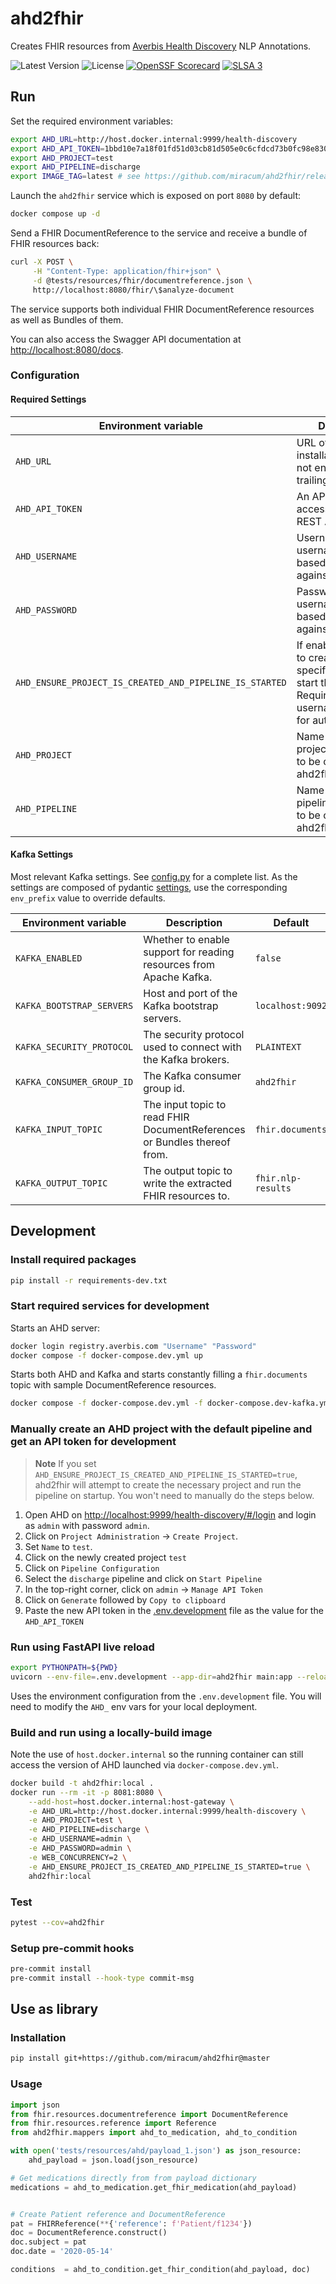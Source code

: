 # ahd2fhir

Creates FHIR resources from [Averbis Health Discovery](https://averbis.com/health-discovery/) NLP Annotations.

![Latest Version](https://img.shields.io/github/v/release/miracum/ahd2fhir)
![License](https://img.shields.io/github/license/miracum/ahd2fhir)
[![OpenSSF Scorecard](https://api.securityscorecards.dev/projects/github.com/miracum/ahd2fhir/badge)](https://api.securityscorecards.dev/projects/github.com/miracum/ahd2fhir)
[![SLSA 3](https://slsa.dev/images/gh-badge-level3.svg)](https://slsa.dev)

## Run

Set the required environment variables:

```sh
export AHD_URL=http://host.docker.internal:9999/health-discovery
export AHD_API_TOKEN=1bbd10e7a18f01fd51d03cb81d505e0c6cfdcd73b0fc98e8300592afa4a90148
export AHD_PROJECT=test
export AHD_PIPELINE=discharge
export IMAGE_TAG=latest # see https://github.com/miracum/ahd2fhir/releases for immutable tags
```

Launch the `ahd2fhir` service which is exposed on port `8080` by default:

```sh
docker compose up -d
```

Send a FHIR DocumentReference to the service and receive a bundle of FHIR resources back:

```sh
curl -X POST \
     -H "Content-Type: application/fhir+json" \
     -d @tests/resources/fhir/documentreference.json \
     http://localhost:8080/fhir/\$analyze-document
```

The service supports both individual FHIR DocumentReference resources as well as Bundles of them.

You can also access the Swagger API documentation at <http://localhost:8080/docs>.

### Configuration

#### Required Settings

| Environment variable                                    | Description                                                                                                                 | Default |
| ------------------------------------------------------- | --------------------------------------------------------------------------------------------------------------------------- | ------- |
| `AHD_URL`                                               | URL of the AHD installation. Should not end with a trailing '/'.                                                            | `""`    |
| `AHD_API_TOKEN`                                         | An API token to access the AHD REST API.                                                                                    | `""`    |
| `AHD_USERNAME`                                          | Username for username+password based authentication against the API                                                         | `""`    |
| `AHD_PASSWORD`                                          | Password for username+password based authentication against the API                                                         | `""`    |
| `AHD_ENSURE_PROJECT_IS_CREATED_AND_PIPELINE_IS_STARTED` | If enabled, attempt to create the specified project and start the pipeline. Requires the use of username+password for auth. | `false` |
| `AHD_PROJECT`                                           | Name of the AHD project. This needs to be created before ahd2fhir is started.                                               | `""`    |
| `AHD_PIPELINE`                                          | Name of the AHD pipeline. This needs to be created before ahd2fhir is started.                                              | `""`    |

#### Kafka Settings

Most relevant Kafka settings. See [config.py](ahd2fhir/config.py) for a complete list.
As the settings are composed of pydantic [settings](https://pydantic-docs.helpmanual.io/usage/settings/),
use the corresponding `env_prefix` value to override defaults.

| Environment variable      | Description                                                              | Default            |
| ------------------------- | ------------------------------------------------------------------------ | ------------------ |
| `KAFKA_ENABLED`           | Whether to enable support for reading resources from Apache Kafka.       | `false`            |
| `KAFKA_BOOTSTRAP_SERVERS` | Host and port of the Kafka bootstrap servers.                            | `localhost:9092`   |
| `KAFKA_SECURITY_PROTOCOL` | The security protocol used to connect with the Kafka brokers.            | `PLAINTEXT`        |
| `KAFKA_CONSUMER_GROUP_ID` | The Kafka consumer group id.                                             | `ahd2fhir`         |
| `KAFKA_INPUT_TOPIC`       | The input topic to read FHIR DocumentReferences or Bundles thereof from. | `fhir.documents`   |
| `KAFKA_OUTPUT_TOPIC`      | The output topic to write the extracted FHIR resources to.               | `fhir.nlp-results` |

## Development

### Install required packages

```sh
pip install -r requirements-dev.txt
```

### Start required services for development

Starts an AHD server:

```sh
docker login registry.averbis.com "Username" "Password"
docker compose -f docker-compose.dev.yml up
```

Starts both AHD and Kafka and starts constantly filling a `fhir.documents` topic with sample DocumentReference resources.

```sh
docker compose -f docker-compose.dev.yml -f docker-compose.dev-kafka.yml up
```

### Manually create an AHD project with the default pipeline and get an API token for development

> **Note**
> If you set `AHD_ENSURE_PROJECT_IS_CREATED_AND_PIPELINE_IS_STARTED=true`, ahd2fhir will attempt to create
> the necessary project and run the pipeline on startup. You won't need to manually do the steps below.

1. Open AHD on <http://localhost:9999/health-discovery/#/login> and login as `admin` with password `admin`.
1. Click on `Project Administration` -> `Create Project`.
1. Set `Name` to `test`.
1. Click on the newly created project `test`
1. Click on `Pipeline Configuration`
1. Select the `discharge` pipeline and click on `Start Pipeline`
1. In the top-right corner, click on `admin` -> `Manage API Token`
1. Click on `Generate` followed by `Copy to clipboard`
1. Paste the new API token in the [.env.development](.env.development) file as the value for the `AHD_API_TOKEN`

### Run using FastAPI live reload

```sh
export PYTHONPATH=${PWD}
uvicorn --env-file=.env.development --app-dir=ahd2fhir main:app --reload --log-level=debug
```

Uses the environment configuration from the `.env.development` file. You will need to modify the `AHD_` env vars for
your local deployment.

### Build and run using a locally-build image

Note the use of `host.docker.internal` so the running container can still access the version of AHD launched via
`docker-compose.dev.yml`.

```sh
docker build -t ahd2fhir:local .
docker run --rm -it -p 8081:8080 \
    --add-host=host.docker.internal:host-gateway \
    -e AHD_URL=http://host.docker.internal:9999/health-discovery \
    -e AHD_PROJECT=test \
    -e AHD_PIPELINE=discharge \
    -e AHD_USERNAME=admin \
    -e AHD_PASSWORD=admin \
    -e WEB_CONCURRENCY=2 \
    -e AHD_ENSURE_PROJECT_IS_CREATED_AND_PIPELINE_IS_STARTED=true \
    ahd2fhir:local
```

### Test

```sh
pytest --cov=ahd2fhir
```

### Setup pre-commit hooks

```sh
pre-commit install
pre-commit install --hook-type commit-msg
```

## Use as library

### Installation

```bash
pip install git+https://github.com/miracum/ahd2fhir@master
```

### Usage

```python
import json
from fhir.resources.documentreference import DocumentReference
from fhir.resources.reference import Reference
from ahd2fhir.mappers import ahd_to_medication, ahd_to_condition

with open('tests/resources/ahd/payload_1.json') as json_resource:
    ahd_payload = json.load(json_resource)

# Get medications directly from from payload dictionary
medications = ahd_to_medication.get_fhir_medication(ahd_payload)


# Create Patient reference and DocumentReference
pat = FHIRReference(**{'reference': f'Patient/f1234'})
doc = DocumentReference.construct()
doc.subject = pat
doc.date = '2020-05-14'

conditions  = ahd_to_condition.get_fhir_condition(ahd_payload, doc)
```
